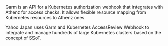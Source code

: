 Garm is an API for a Kubernetes authorization webhook that integrates with Athenz for access checks. It allows flexible resource mapping from Kubernetes resources to Athenz ones.  

Yahoo Japan uses Garm and Kubernetes AccessReview Webhook to integrate and manage hundreds of large Kubernetes clusters based on the concept of SSoT.
